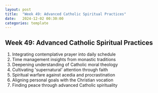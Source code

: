 ```yaml
---
layout: post
title:  "Week 49: Advanced Catholic Spiritual Practices"
date:   2024-12-02 00:30:00
categories: template
---
```


## Week 49: Advanced Catholic Spiritual Practices
1. Integrating contemplative prayer into daily schedule
2. Time management insights from monastic traditions
3. Deepening understanding of Catholic moral theology
4. Cultivating 'supernatural' attention through faith
5. Spiritual warfare against acedia and procrastination
6. Aligning personal goals with the Christian vocation
7. Finding peace through advanced Catholic spirituality

